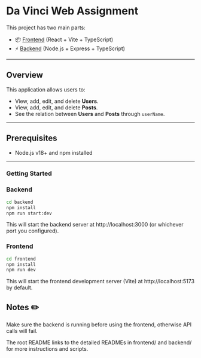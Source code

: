 # Da Vinci Web Assignment

This project has two main parts:

- 📦 [Frontend](./frontend/README.md) (React + Vite + TypeScript)
- ⚡ [Backend](./backend/README.md) (Node.js + Express + TypeScript)

---

## Overview

This application allows users to:

- View, add, edit, and delete **Users**.
- View, add, edit, and delete **Posts**.
- See the relation between **Users** and **Posts** through `userName`.

---

## Prerequisites

- Node.js v18+ and npm installed

---

### Getting Started

### Backend

```bash
cd backend
npm install
npm run start:dev
```

This will start the backend server at http://localhost:3000
(or whichever port you configured).

### Frontend

```bash
cd frontend
npm install
npm run dev
```

This will start the frontend development server (Vite) at http://localhost:5173
by default.

## Notes ✏️

Make sure the backend is running before using the frontend, otherwise API calls will fail.

The root README links to the detailed READMEs in frontend/ and backend/ for more instructions and scripts.
